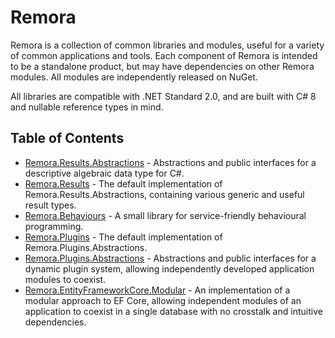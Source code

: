  Remora
 ======

Remora is a collection of common libraries and modules, useful for a variety of common applications and tools. Each
component of Remora is intended to be a standalone product, but may have dependencies on other Remora modules. All
modules are independently released on NuGet.

All libraries are compatible with .NET Standard 2.0, and are built with C# 8 and nullable reference types in mind.

## Table of Contents
  * [Remora.Results.Abstractions](Remora.Results.Abstractions) - Abstractions and public interfaces for a descriptive
  algebraic data type for C#.
  * [Remora.Results](Remora.Results) - The default implementation of Remora.Results.Abstractions, containing various
  generic and useful result types.
  * [Remora.Behaviours](Remora.Behaviours) - A small library for service-friendly behavioural programming.
  * [Remora.Plugins](Remora.Plugins) - The default implementation of Remora.Plugins.Abstractions.
  * [Remora.Plugins.Abstractions](Remora.Plugins.Abstractions) - Abstractions and public interfaces for a dynamic plugin
  system, allowing independently developed application modules to coexist.
  * [Remora.EntityFrameworkCore.Modular](Remora.EntityFrameworkCore.Modular) - An implementation of a modular approach
  to EF Core, allowing independent modules of an application to coexist in a single database with no crosstalk and
  intuitive dependencies.
